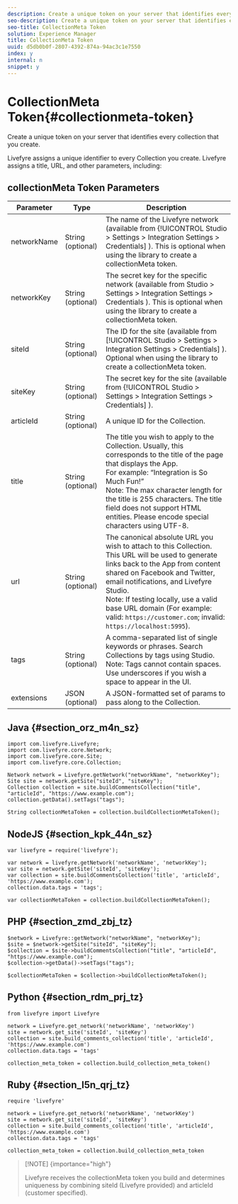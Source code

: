 ```yaml
---
description: Create a unique token on your server that identifies every collection that you create.
seo-description: Create a unique token on your server that identifies every collection that you create.
seo-title: CollectionMeta Token
solution: Experience Manager
title: CollectionMeta Token
uuid: d5db0b0f-2807-4392-874a-94ac3c1e7550
index: y
internal: n
snippet: y
---
```


# CollectionMeta Token{#collectionmeta-token}

Create a unique token on your server that identifies every collection that you create.

Livefyre assigns a unique identifier to every Collection you create. Livefyre assigns a title, URL, and other parameters, including:

## collectionMeta Token Parameters

|Parameter|Type|Description|
|--- |--- |--- |
|networkName|String (optional)|The name of the Livefyre network (available from {!UICONTROL Studio > Settings > Integration Settings > Credentials] ). This is optional when using the library to create a collectionMeta token.|
|networkKey|String (optional)|The secret key for the specific network (available from  Studio > Settings > Integration Settings > Credentials ). This is optional when using the library to create a collectionMeta token.|
|siteId|String (optional)|The ID for the site (available from [!UICONTROL Studio > Settings > Integration Settings > Credentials] ). Optional when using the library to create a collectionMeta token.|
|siteKey|String (optional)|The secret key for the site (available from  {!UICONTROL Studio > Settings > Integration Settings > Credentials] ).|
|articleId|String (optional)|A unique ID for the Collection.|
|title|String (optional)|The title you wish to apply to the Collection. Usually, this corresponds to the title of the page that displays the App. <br>For example: “Integration is So Much Fun!” <br>Note:  The max character length for the title is 255 characters. The title field does not support HTML entities. Please encode special characters using UTF-8.|
|url|String (optional)|The canonical absolute URL you wish to attach to this Collection. This URL will be used to generate links back to the App from content shared on Facebook and Twitter, email notifications, and Livefyre Studio. <br>Note:  If testing locally, use a valid base URL domain (For example: valid: `https://customer.com`; invalid: `https://localhost:5995`).|
|tags|String (optional)|A comma-separated list of single keywords or phrases. Search Collections by tags using Studio.  </br>Note:  Tags cannot contain spaces. Use underscores if you wish a space to appear in the UI.|
|extensions|JSON (optional)|A JSON-formatted set of params to pass along to the Collection.|

## Java {#section_orz_m4n_sz}

```
import com.livefyre.Livefyre; 
import com.livefyre.core.Network; 
import com.livefyre.core.Site; 
import com.livefyre.core.Collection; 
  
Network network = Livefyre.getNetwork("networkName", "networkKey"); 
Site site = network.getSite("siteId", "siteKey"); 
Collection collection = site.buildCommentsCollection("title", "articleId", "https://www.example.com"); 
collection.getData().setTags("tags"); 
  
String collectionMetaToken = collection.buildCollectionMetaToken();

```

## NodeJS {#section_kpk_44n_sz}

```
var livefyre = require('livefyre'); 
  
var network = livefyre.getNetwork('networkName', 'networkKey'); 
var site = network.getSite('siteId', 'siteKey'); 
var collection = site.buildCommentsCollection('title', 'articleId', 'https://www.example.com'); 
collection.data.tags = 'tags'; 
  
var collectionMetaToken = collection.buildCollectionMetaToken(); 

```

## PHP {#section_zmd_zbj_tz}

```
$network = Livefyre::getNetwork("networkName", "networkKey"); 
$site = $network->getSite("siteId", "siteKey"); 
$collection = $site->buildCommentsCollection("title", "articleId", "https://www.example.com"); 
$collection->getData()->setTags("tags"); 
  
$collectionMetaToken = $collection->buildCollectionMetaToken();
```

## Python {#section_rdm_prj_tz}

```
from livefyre import Livefyre 
  
network = Livefyre.get_network('networkName', 'networkKey') 
site = network.get_site('siteId', 'siteKey') 
collection = site.build_comments_collection('title', 'articleId', 'https://www.example.com') 
collection.data.tags = 'tags' 
  
collection_meta_token = collection.build_collection_meta_token()
```

## Ruby {#section_l5n_qrj_tz}

```
require 'livefyre' 
  
network = Livefyre.get_network('networkName', 'networkKey') 
site = network.get_site('siteId', 'siteKey') 
collection = site.build_comments_collection('title', 'articleId', 'https://www.example.com') 
collection.data.tags = 'tags' 
  
collection_meta_token = collection.build_collection_meta_token 

```

>[!NOTE] {importance="high"}
>
>Livefyre receives the collectionMeta token you build and determines uniqueness by combining siteId (Livefyre provided) and articleId (customer specified).

